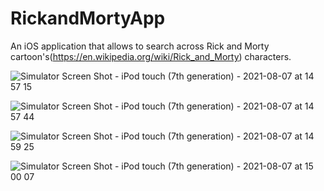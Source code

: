# RickandMortyApp

An iOS application that allows to search across Rick and Morty cartoon's(https://en.wikipedia.org/wiki/Rick_and_Morty) characters.


![Simulator Screen Shot - iPod touch (7th generation) - 2021-08-07 at 14 57 15](https://user-images.githubusercontent.com/37045606/128599358-accffd7f-d823-4a70-a332-3cad3036a520.png)


![Simulator Screen Shot - iPod touch (7th generation) - 2021-08-07 at 14 57 44](https://user-images.githubusercontent.com/37045606/128599360-83cfb7d8-5184-47ff-a452-54977eb03806.png)


![Simulator Screen Shot - iPod touch (7th generation) - 2021-08-07 at 14 59 25](https://user-images.githubusercontent.com/37045606/128599423-9bf1f143-48f7-4443-89b3-2bf454a917d6.png)


![Simulator Screen Shot - iPod touch (7th generation) - 2021-08-07 at 15 00 07](https://user-images.githubusercontent.com/37045606/128599435-82f9854e-fc76-42ea-83db-ef05dd7731db.png)
